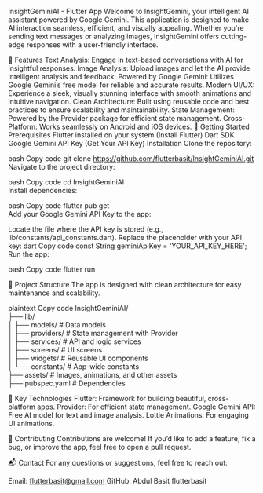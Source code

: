 InsightGeminiAI - Flutter App
Welcome to InsightGemini, your intelligent AI assistant powered by Google Gemini. This application is designed to make AI interaction seamless, efficient, and visually appealing. Whether you're sending text messages or analyzing images, InsightGemini offers cutting-edge responses with a user-friendly interface.

🌟 Features
Text Analysis: Engage in text-based conversations with AI for insightful responses.
Image Analysis: Upload images and let the AI provide intelligent analysis and feedback.
Powered by Google Gemini: Utilizes Google Gemini’s free model for reliable and accurate results.
Modern UI/UX: Experience a sleek, visually stunning interface with smooth animations and intuitive navigation.
Clean Architecture: Built using reusable code and best practices to ensure scalability and maintainability.
State Management: Powered by the Provider package for efficient state management.
Cross-Platform: Works seamlessly on Android and iOS devices.
🚀 Getting Started
Prerequisites
Flutter installed on your system (Install Flutter)
Dart SDK
Google Gemini API Key (Get Your API Key)
Installation
Clone the repository:

bash
Copy code
git clone https://github.com/flutterbasit/InsightGeminiAI.git  
Navigate to the project directory:

bash
Copy code
cd InsightGeminiAI  
Install dependencies:

bash
Copy code
flutter pub get  
Add your Google Gemini API Key to the app:

Locate the file where the API key is stored (e.g., lib/constants/api_constants.dart).
Replace the placeholder with your API key:
dart
Copy code
const String geminiApiKey = 'YOUR_API_KEY_HERE';  
Run the app:

bash
Copy code
flutter run  

📂 Project Structure
The app is designed with clean architecture for easy maintenance and scalability.

plaintext
Copy code
InsightGeminiAI/  
├── lib/  
│   ├── models/         # Data models  
│   ├── providers/      # State management with Provider  
│   ├── services/       # API and logic services  
│   ├── screens/        # UI screens  
│   ├── widgets/        # Reusable UI components  
│   └── constants/      # App-wide constants  
├── assets/             # Images, animations, and other assets  
├── pubspec.yaml        # Dependencies  

🎨 Key Technologies
Flutter: Framework for building beautiful, cross-platform apps.
Provider: For efficient state management.
Google Gemini API: Free AI model for text and image analysis.
Lottie Animations: For engaging UI animations.

🤝 Contributing
Contributions are welcome! If you’d like to add a feature, fix a bug, or improve the app, feel free to open a pull request.

📬 Contact
For any questions or suggestions, feel free to reach out:

Email: flutterbasit@gmail.com
GitHub: Abdul Basit flutterbasit